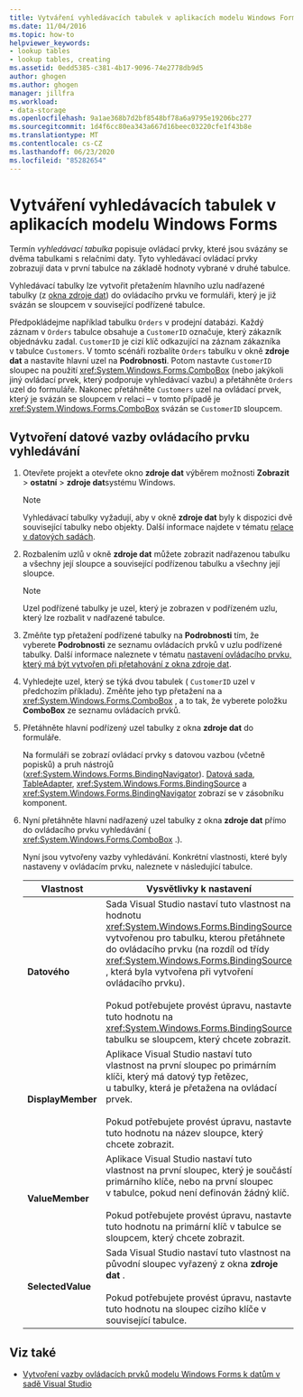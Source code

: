 ```yaml
---
title: Vytváření vyhledávacích tabulek v aplikacích modelu Windows Forms
ms.date: 11/04/2016
ms.topic: how-to
helpviewer_keywords:
- lookup tables
- lookup tables, creating
ms.assetid: 0edd5385-c381-4b17-9096-74e2778db9d5
author: ghogen
ms.author: ghogen
manager: jillfra
ms.workload:
- data-storage
ms.openlocfilehash: 9a1ae368b7d2bf8548bf78a6a9795e19206bc277
ms.sourcegitcommit: 1d4f6cc80ea343a667d16beec03220cfe1f43b8e
ms.translationtype: MT
ms.contentlocale: cs-CZ
ms.lasthandoff: 06/23/2020
ms.locfileid: "85282654"
---
```

# <a name="create-lookup-tables-in-windows-forms-applications"></a>Vytváření vyhledávacích tabulek v aplikacích modelu Windows Forms

Termín *vyhledávací tabulka* popisuje ovládací prvky, které jsou svázány se dvěma tabulkami s relačními daty. Tyto vyhledávací ovládací prvky zobrazují data v první tabulce na základě hodnoty vybrané v druhé tabulce.

Vyhledávací tabulky lze vytvořit přetažením hlavního uzlu nadřazené tabulky (z [okna zdroje dat](add-new-data-sources.md#data-sources-window)) do ovládacího prvku ve formuláři, který je již svázán se sloupcem v související podřízené tabulce.

Předpokládejme například tabulku `Orders` v prodejní databázi. Každý záznam v `Orders` tabulce obsahuje a `CustomerID` označuje, který zákazník objednávku zadal. `CustomerID` je cizí klíč odkazující na záznam zákazníka v tabulce `Customers`. V tomto scénáři rozbalíte `Orders` tabulku v okně **zdroje dat** a nastavíte hlavní uzel na **Podrobnosti**. Potom nastavte `CustomerID` sloupec na použití <xref:System.Windows.Forms.ComboBox> (nebo jakýkoli jiný ovládací prvek, který podporuje vyhledávací vazbu) a přetáhněte `Orders` uzel do formuláře. Nakonec přetáhněte `Customers` uzel na ovládací prvek, který je svázán se sloupcem v relaci – v tomto případě je <xref:System.Windows.Forms.ComboBox> svázán se `CustomerID` sloupcem.

## <a name="to-databind-a-lookup-control"></a>Vytvoření datové vazby ovládacího prvku vyhledávání

1. Otevřete projekt a otevřete okno **zdroje dat** výběrem možnosti **Zobrazit**  >  **ostatní**  >  **zdroje dat**systému Windows.

    > [!NOTE]
    > Vyhledávací tabulky vyžadují, aby v okně **zdroje dat** byly k dispozici dvě související tabulky nebo objekty. Další informace najdete v tématu [relace v datových sadách](relationships-in-datasets.md).

2. Rozbalením uzlů v okně **zdroje dat** můžete zobrazit nadřazenou tabulku a všechny její sloupce a související podřízenou tabulku a všechny její sloupce.

    > [!NOTE]
    > Uzel podřízené tabulky je uzel, který je zobrazen v podřízeném uzlu, který lze rozbalit v nadřazené tabulce.

3. Změňte typ přetažení podřízené tabulky na **Podrobnosti** tím, že vyberete **Podrobnosti** ze seznamu ovládacích prvků v uzlu podřízené tabulky. Další informace naleznete v tématu [nastavení ovládacího prvku, který má být vytvořen při přetahování z okna zdroje dat](../data-tools/set-the-control-to-be-created-when-dragging-from-the-data-sources-window.md).

4. Vyhledejte uzel, který se týká dvou tabulek ( `CustomerID` uzel v předchozím příkladu). Změňte jeho typ přetažení na a <xref:System.Windows.Forms.ComboBox> , a to tak, že vyberete položku **ComboBox** ze seznamu ovládacích prvků.

5. Přetáhněte hlavní podřízený uzel tabulky z okna **zdroje dat** do formuláře.

     Na formuláři se zobrazí ovládací prvky s datovou vazbou (včetně popisků) a pruh nástrojů (<xref:System.Windows.Forms.BindingNavigator>). [Datová sada](../data-tools/dataset-tools-in-visual-studio.md), [TableAdapter](../data-tools/create-and-configure-tableadapters.md), <xref:System.Windows.Forms.BindingSource> a <xref:System.Windows.Forms.BindingNavigator> zobrazí se v zásobníku komponent.

6. Nyní přetáhněte hlavní nadřazený uzel tabulky z okna **zdroje dat** přímo do ovládacího prvku vyhledávání ( <xref:System.Windows.Forms.ComboBox> .).

     Nyní jsou vytvořeny vazby vyhledávání. Konkrétní vlastnosti, které byly nastaveny v ovládacím prvku, naleznete v následující tabulce.

    |Vlastnost|Vysvětlivky k nastavení|
    |--------------| - |
    |**Datového**|Sada Visual Studio nastaví tuto vlastnost na hodnotu <xref:System.Windows.Forms.BindingSource> vytvořenou pro tabulku, kterou přetáhnete do ovládacího prvku (na rozdíl od třídy <xref:System.Windows.Forms.BindingSource> , která byla vytvořena při vytvoření ovládacího prvku).<br /><br /> Pokud potřebujete provést úpravu, nastavte tuto hodnotu na <xref:System.Windows.Forms.BindingSource> tabulku se sloupcem, který chcete zobrazit.|
    |**DisplayMember**|Aplikace Visual Studio nastaví tuto vlastnost na první sloupec po primárním klíči, který má datový typ řetězec, u tabulky, která je přetažena na ovládací prvek.<br /><br /> Pokud potřebujete provést úpravu, nastavte tuto hodnotu na název sloupce, který chcete zobrazit.|
    |**ValueMember**|Aplikace Visual Studio nastaví tuto vlastnost na první sloupec, který je součástí primárního klíče, nebo na první sloupec v tabulce, pokud není definován žádný klíč.<br /><br /> Pokud potřebujete provést úpravu, nastavte tuto hodnotu na primární klíč v tabulce se sloupcem, který chcete zobrazit.|
    |**SelectedValue**|Sada Visual Studio nastaví tuto vlastnost na původní sloupec vyřazený z okna **zdroje dat** .<br /><br /> Pokud potřebujete provést úpravu, nastavte tuto hodnotu na sloupec cizího klíče v související tabulce.|

## <a name="see-also"></a>Viz také

- [Vytvoření vazby ovládacích prvků modelu Windows Forms k datům v sadě Visual Studio](../data-tools/bind-windows-forms-controls-to-data-in-visual-studio.md)
